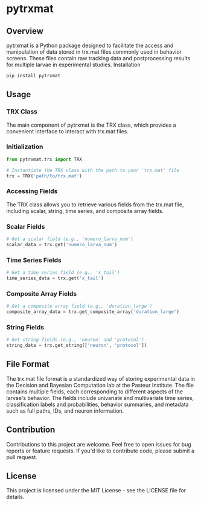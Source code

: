 # pytrxmat

## Overview

pytrxmat is a Python package designed to facilitate the access and manipulation of data stored in trx.mat files commonly used in behavior screens. These files contain raw tracking data and postprocessing results for multiple larvae in experimental studies.
Installation

```bash
pip install pytrxmat
```

## Usage

### TRX Class

The main component of pytrxmat is the TRX class, which provides a convenient interface to interact with trx.mat files.

### Initialization

```python
from pytrxmat.trx import TRX

# Instantiate the TRX class with the path to your 'trx.mat' file
trx = TRX('path/to/trx.mat')
```

### Accessing Fields

The TRX class allows you to retrieve various fields from the trx.mat file, including scalar, string, time series, and composite array fields.

### Scalar Fields

```python
# Get a scalar field (e.g., 'numero_larva_num')
scalar_data = trx.get('numero_larva_num')
```

### Time Series Fields

```python
# Get a time series field (e.g., 'x_tail')
time_series_data = trx.get('x_tail')
```

### Composite Array Fields

```python
# Get a composite array field (e.g., 'duration_large')
composite_array_data = trx.get_composite_array('duration_large')
```

### String Fields

```python
# Get string fields (e.g., 'neuron' and 'protocol')
string_data = trx.get_string(['neuron', 'protocol'])
```

## File Format

The trx.mat file format is a standardized way of storing experimental data in the Decision and Bayesian Computation lab at the Pasteur Institute. The file contains multiple fields, each corresponding to different aspects of the larvae's behavior. The fields include univariate and multivariate time series, classification labels and probabilities, behavior summaries, and metadata such as full paths, IDs, and neuron information.

## Contribution

Contributions to this project are welcome. Feel free to open issues for bug reports or feature requests. If you'd like to contribute code, please submit a pull request.

## License

This project is licensed under the MIT License - see the LICENSE file for details.